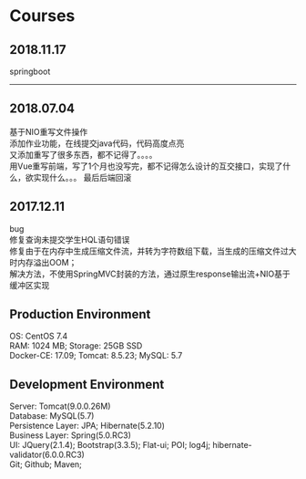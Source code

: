 ﻿# Courses

2018.11.17
------------------
springboot

----------------------
2018.07.04
-------------------------------
基于NIO重写文件操作    
添加作业功能，在线提交java代码，代码高度点亮     
又添加重写了很多东西，都不记得了。。。。    
用Vue重写前端，写了1个月也没写完，都不记得怎么设计的互交接口，实现了什么，欲实现什么。。。  最后后端回滚     

2017.12.11
------------------------------  
bug    
修复查询未提交学生HQL语句错误   
修复由于在内存中生成压缩文件流，并转为字符数组下载，当生成的压缩文件过大时内存溢出OOM；   
解决方法，不使用SpringMVC封装的方法，通过原生response输出流+NIO基于缓冲区实现         
   
   
     
Production Environment
-------------------------------
OS: CentOS 7.4    
RAM: 1024 MB; Storage: 25GB SSD    
Docker-CE: 17.09; Tomcat: 8.5.23; MySQL: 5.7     
              
Development Environment
-----------------------------------
Server: Tomcat(9.0.0.26M)  
Database: MySQL(5.7)  
Persistence Layer: JPA; Hibernate(5.2.10)  
Business Layer: Spring(5.0.RC3)  
UI: JQuery(2.1.4); Bootstrap(3.3.5); Flat-ui;
POI; log4j; hibernate-validator(6.0.0.RC3)   
Git; Github; Maven;   
